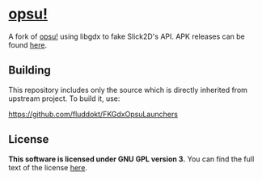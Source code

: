 # [opsu!](https://itdelatrisu.github.io/opsu/)
A fork of [opsu!](https://github.com/itdelatrisu/opsu) using libgdx to fake Slick2D's API.
APK releases can be found [here](https://github.com/fluddokt/opsu/releases).

## Building

This repository includes only the source which is directly inherited from upstream project. To build it, use:

https://github.com/fluddokt/FKGdxOpsuLaunchers

## License
**This software is licensed under GNU GPL version 3.**
You can find the full text of the license [here](LICENSE).
